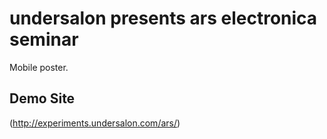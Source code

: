 # undersalon presents ars electronica seminar

Mobile poster.

## Demo Site

(http://experiments.undersalon.com/ars/)
